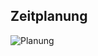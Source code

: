 ## Zeitplanung
![Planung](https://gitlab.com/solidus/hefei/uploads/d2633217111b5a75ab0e054ebe0e6f2a/Planung.JPG)
